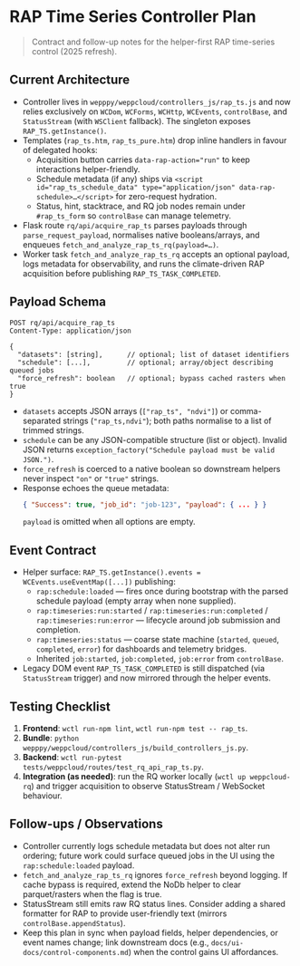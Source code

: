 # RAP Time Series Controller Plan
> Contract and follow-up notes for the helper-first RAP time-series control (2025 refresh).

## Current Architecture
- Controller lives in `wepppy/weppcloud/controllers_js/rap_ts.js` and now relies exclusively on `WCDom`, `WCForms`, `WCHttp`, `WCEvents`, `controlBase`, and `StatusStream` (with `WSClient` fallback). The singleton exposes `RAP_TS.getInstance()`.
- Templates (`rap_ts.htm`, `rap_ts_pure.htm`) drop inline handlers in favour of delegated hooks:
  - Acquisition button carries `data-rap-action="run"` to keep interactions helper-friendly.
  - Schedule metadata (if any) ships via `<script id="rap_ts_schedule_data" type="application/json" data-rap-schedule>…</script>` for zero-request hydration.
  - Status, hint, stacktrace, and RQ job nodes remain under `#rap_ts_form` so `controlBase` can manage telemetry.
- Flask route `rq/api/acquire_rap_ts` parses payloads through `parse_request_payload`, normalises native booleans/arrays, and enqueues `fetch_and_analyze_rap_ts_rq(payload=…)`.
- Worker task `fetch_and_analyze_rap_ts_rq` accepts an optional payload, logs metadata for observability, and runs the climate-driven RAP acquisition before publishing `RAP_TS_TASK_COMPLETED`.

## Payload Schema
```
POST rq/api/acquire_rap_ts
Content-Type: application/json

{
  "datasets": [string],      // optional; list of dataset identifiers
  "schedule": [...],         // optional; array/object describing queued jobs
  "force_refresh": boolean   // optional; bypass cached rasters when true
}
```
- `datasets` accepts JSON arrays (`["rap_ts", "ndvi"]`) or comma-separated strings (`"rap_ts,ndvi"`); both paths normalise to a list of trimmed strings.
- `schedule` can be any JSON-compatible structure (list or object). Invalid JSON returns `exception_factory("Schedule payload must be valid JSON.")`.
- `force_refresh` is coerced to a native boolean so downstream helpers never inspect `"on"` or `"true"` strings.
- Response echoes the queue metadata:
  ```json
  { "Success": true, "job_id": "job-123", "payload": { ... } }
  ```
  `payload` is omitted when all options are empty.

## Event Contract
- Helper surface: `RAP_TS.getInstance().events = WCEvents.useEventMap([...])` publishing:
  - `rap:schedule:loaded` — fires once during bootstrap with the parsed schedule payload (empty array when none supplied).
  - `rap:timeseries:run:started` / `rap:timeseries:run:completed` / `rap:timeseries:run:error` — lifecycle around job submission and completion.
  - `rap:timeseries:status` — coarse state machine (`started`, `queued`, `completed`, `error`) for dashboards and telemetry bridges.
  - Inherited `job:started`, `job:completed`, `job:error` from `controlBase`.
- Legacy DOM event `RAP_TS_TASK_COMPLETED` is still dispatched (via `StatusStream` trigger) and now mirrored through the helper events.

## Testing Checklist
1. **Frontend**: `wctl run-npm lint`, `wctl run-npm test -- rap_ts`.
2. **Bundle**: `python wepppy/weppcloud/controllers_js/build_controllers_js.py`.
3. **Backend**: `wctl run-pytest tests/weppcloud/routes/test_rq_api_rap_ts.py`.
4. **Integration (as needed)**: run the RQ worker locally (`wctl up weppcloud-rq`) and trigger acquisition to observe StatusStream / WebSocket behaviour.

## Follow-ups / Observations
- Controller currently logs schedule metadata but does not alter run ordering; future work could surface queued jobs in the UI using the `rap:schedule:loaded` payload.
- `fetch_and_analyze_rap_ts_rq` ignores `force_refresh` beyond logging. If cache bypass is required, extend the NoDb helper to clear parquet/rasters when the flag is true.
- StatusStream still emits raw RQ status lines. Consider adding a shared formatter for RAP to provide user-friendly text (mirrors `controlBase.appendStatus`).
- Keep this plan in sync when payload fields, helper dependencies, or event names change; link downstream docs (e.g., `docs/ui-docs/control-components.md`) when the control gains UI affordances.

